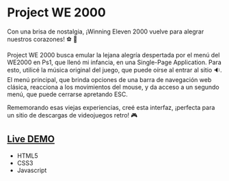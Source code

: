 # Project WE 2000
Con una brisa de nostalgia, ¡Winning Eleven 2000 vuelve para alegrar nuestros corazones! :soccer: :dash:

Project WE 2000 busca emular la lejana alegría despertada por el menú del WE2000 en Ps1, que llenó mi infancia, en una Single-Page Application. Para esto, utilicé la música original del juego, que puede oírse al entrar al sitio :sound:. El menú principal, que brinda opciones de una barra de navegación web clásica, reacciona a los movimientos del mouse, y da acceso a un segundo menú, que puede cerrarse apretando ESC.

Rememorando esas viejas experiencias, creé esta interfaz, ¡perfecta para un sitio de descargas de videojuegos retro! :video_game: 

## [Live DEMO](https://dvdolivera.github.io/Project-WE-2000/)

+ HTML5
+ CSS3
+ Javascript

